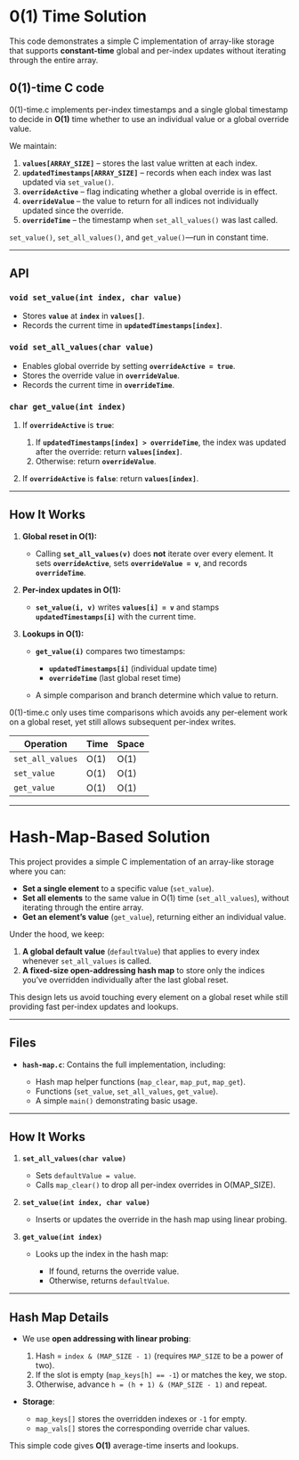 # 0(1) Time Solution

This code demonstrates a simple C implementation of array-like storage that supports **constant-time** global and per-index updates without iterating through the entire array.

## 0(1)-time C code

0(1)-time.c implements per-index timestamps and a single global timestamp to decide in **O(1)** time whether to use an individual value or a global override value.

We maintain:

1. **`values[ARRAY_SIZE]`** – stores the last value written at each index.
2. **`updatedTimestamps[ARRAY_SIZE]`** – records when each index was last updated via `set_value()`.
3. **`overrideActive`** – flag indicating whether a global override is in effect.
4. **`overrideValue`** – the value to return for all indices not individually updated since the override.
5. **`overrideTime`** – the timestamp when `set_all_values()` was last called.

`set_value()`, `set_all_values()`, and `get_value()`—run in constant time.

---

## API

### `void set_value(int index, char value)`

* Stores **`value`** at **`index`** in **`values[]`**.
* Records the current time in **`updatedTimestamps[index]`**.

### `void set_all_values(char value)`

* Enables global override by setting **`overrideActive = true`**.
* Stores the override value in **`overrideValue`**.
* Records the current time in **`overrideTime`**.

### `char get_value(int index)`

1. If **`overrideActive`** is **`true`**:

   1. If **`updatedTimestamps[index] > overrideTime`**, the index was updated after the override: return **`values[index]`**.
   2. Otherwise: return **`overrideValue`**.
2. If **`overrideActive`** is **`false`**: return **`values[index]`**.

---

## How It Works

1. **Global reset in O(1):**

   * Calling **`set_all_values(v)`** does **not** iterate over every element. It sets **`overrideActive`**, sets **`overrideValue = v`**, and records **`overrideTime`**.

2. **Per-index updates in O(1):**

   * **`set_value(i, v)`** writes **`values[i] = v`** and stamps **`updatedTimestamps[i]`** with the current time.

3. **Lookups in O(1):**

   * **`get_value(i)`** compares two timestamps:

     * **`updatedTimestamps[i]`** (individual update time)
     * **`overrideTime`** (last global reset time)
   * A simple comparison and branch determine which value to return.

0(1)-time.c only uses time comparisons which avoids any per-element work on a global reset, yet still allows subsequent per-index writes.

| Operation        | Time | Space |
| ---------------- | ---- | ----- |
| `set_all_values` | O(1) | O(1)  |
| `set_value`      | O(1) | O(1)  |
| `get_value`      | O(1) | O(1)  |

---


# Hash-Map-Based Solution

This project provides a simple C implementation of an array-like storage where you can:

* **Set a single element** to a specific value (`set_value`).
* **Set all elements** to the same value in O(1) time (`set_all_values`), without iterating through the entire array.
* **Get an element’s value** (`get_value`), returning either an individual value.

Under the hood, we keep:

1. **A global default value** (`defaultValue`) that applies to every index whenever `set_all_values` is called.
2. **A fixed-size open-addressing hash map** to store only the indices you’ve overridden individually after the last global reset.

This design lets us avoid touching every element on a global reset while still providing fast per-index updates and lookups.

---

## Files

* **`hash-map.c`**: Contains the full implementation, including:

  * Hash map helper functions (`map_clear`, `map_put`, `map_get`).
  * Functions (`set_value`, `set_all_values`, `get_value`).
  * A simple `main()` demonstrating basic usage.

---

## How It Works

1. **`set_all_values(char value)`**

   * Sets `defaultValue = value`.
   * Calls `map_clear()` to drop all per-index overrides in O(MAP\_SIZE).

2. **`set_value(int index, char value)`**

   * Inserts or updates the override in the hash map using linear probing.

3. **`get_value(int index)`**

   * Looks up the index in the hash map:

     * If found, returns the override value.
     * Otherwise, returns `defaultValue`.

---

## Hash Map Details

* We use **open addressing with linear probing**:

  1. Hash = `index & (MAP_SIZE - 1)` (requires `MAP_SIZE` to be a power of two).
  2. If the slot is empty (`map_keys[h] == -1`) or matches the key, we stop.
  3. Otherwise, advance `h = (h + 1) & (MAP_SIZE - 1)` and repeat.

* **Storage**:

  * `map_keys[]` stores the overridden indexes or `-1` for empty.
  * `map_vals[]` stores the corresponding override char values.

This simple code gives **O(1)** average-time inserts and lookups.


